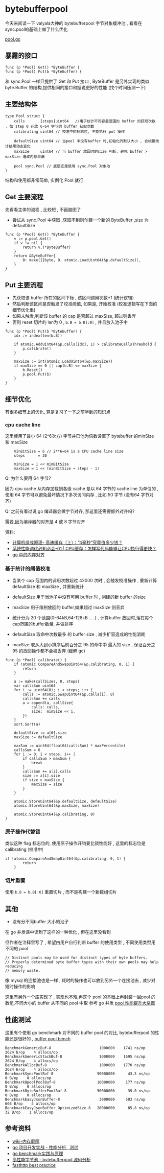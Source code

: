 # bytebufferpool

今天来阅读一下 valyala大神的 bytebufferpool 字节对象缓冲池 , 看看在sync.pool的基础上做了什么优化

[pool.go](https://github.com/valyala/bytebufferpool/blob/master/pool.go)

## 暴露的接口


```
func (p *Pool) Get() *ByteBuffer {
func (p *Pool) Put(b *ByteBuffer) {
```

和 sync.Pool 一样只提供了 Get 和 Put 接口 , ByteBuffer 是另外实现的类似 byte.Buffer 的结构,提供相同的接口和据说更好的性能 (找个时间压测一下)

## 主要结构体


```
type Pool struct {
	calls       [steps]uint64   //用于统计不同容量范围的 buffer 的获取次数 , 如 step 0 存放 0-64 字节的 buffer 获取次数
	calibrating uint64 // 校准中的标志位, 不能执行 put 操作

	defaultSize uint64 // 当pool 中没有buffer 时,初始化的默认大小 , 会根据统计结果动态变化
	maxSize     uint64 // 当 buffer 放回时的size 判断, 避免 buffer > maxSize 造成内存泄漏

	pool sync.Pool // 底层还是使用 sync.Pool 对象池
}

```

结构和使用都非常简单, 实例化 Pool 就行

## Get 主要流程
先看看主体的流程 , 比较短 , 不画脑图了

- 尝试从 sync.Pool 中获取 ,获取不到则创建一个新的 ByteBuffer ,size 为 defaultSize

```
func (p *Pool) Get() *ByteBuffer {
	v := p.pool.Get()
	if v != nil {
		return v.(*ByteBuffer)
	}
	return &ByteBuffer{
		B: make([]byte, 0, atomic.LoadUint64(&p.defaultSize)),
	}
}
```

## Put 主要流程

- 先获取该 buffer 所在的区间下标 , 该区间调用次数+1 (统计逻辑)
- 然后判断该区间是否触发了校准阈值, 如果是, 开始校准 (校准逻辑写在下面的细节优化里)
- 如果未触发,判断该 buffer 的 cap 是否超过 maxSize, 超过则丢弃
- 否则 reset 切片的 len为 0 , `b.B = b.B[:0]` , 并且放入池子中

```
func (p *Pool) Put(b *ByteBuffer) {
	idx := index(len(b.B))

	if atomic.AddUint64(&p.calls[idx], 1) > calibrateCallsThreshold {
		p.calibrate()
	}

	maxSize := int(atomic.LoadUint64(&p.maxSize))
	if maxSize == 0 || cap(b.B) <= maxSize {
		b.Reset()
		p.pool.Put(b)
	}
}
```

## 细节优化

有很多细节上的优化, 算是复习了一下之前学到的知识点

### cpu cache line

这里使用了最小 64 (2^6次方) 字节并已他为倍数设置了 bytebuffer 的minSize 和 maxSize
```
    minBitSize = 6 // 2**6=64 is a CPU cache line size
    steps      = 20

	minSize = 1 << minBitSize
	maxSize = 1 << (minBitSize + steps - 1)
```


Q: 为什么要用 64 字节? 

因为 cpu cache 从内存加载到各级 cache 是以 64 字节的 cache line 为单位的 , 使用 64 字节可以避免最坏情况下多次访问内存 , 比如 50 字节 (没有64 字节对齐)

Q: 之前有看过说 go 编译器会做字节对齐, 那这里还需要额外对齐吗?

需要,因为编译器的对齐是 4 或 8 字节对齐

资料:

- [计算机组成原理- 高速缓存（上）：“4毫秒”究竟值多少钱？](https://time.geekbang.org/column/article/107477)
- [系统性能调优必知必会-01 | CPU缓存：怎样写代码能够让CPU执行得更快？]()
- [go 中的内存对齐](https://juejin.cn/post/6975177721097748516)


### 基于统计的阈值校准

- 当某个 cap 范围内的调用次数超过 42000 次时 , 会触发校准操作 , 重新计算 defaultSize  和 maxSize , 并重新统计
- defaultSize 用于当池子中没有可用 buffer 时 , 创建的新 buffer 的size
- maxSize 用于限制放回的 buffer,如果超过 maxSize 则丢弃

- 统计分为 20 个范围(0-64kB,64-128kB .... ) , 计算buffer 放回时,落在每个cap范围的buffer数量, 并做排序
- defaultSize 取命中次数最多 的 buffer size , 减少扩容造成的性能消耗
- maxSize 取从大到小排序后前百分之 95 的命中中 最大的 size , 保证百分之 95 的放回操作都不会被丢弃 (缓解 gc)

```
func (p *Pool) calibrate() {
	if !atomic.CompareAndSwapUint64(&p.calibrating, 0, 1) {
		return
	}

	a := make(callSizes, 0, steps)
	var callsSum uint64
	for i := uint64(0); i < steps; i++ {
		calls := atomic.SwapUint64(&p.calls[i], 0)
		callsSum += calls
		a = append(a, callSize{
			calls: calls,
			size:  minSize << i,
		})
	}
	sort.Sort(a)

	defaultSize := a[0].size
	maxSize := defaultSize

	maxSum := uint64(float64(callsSum) * maxPercentile)
	callsSum = 0
	for i := 0; i < steps; i++ {
		if callsSum > maxSum {
			break
		}
		callsSum += a[i].calls
		size := a[i].size
		if size > maxSize {
			maxSize = size
		}
	}

	atomic.StoreUint64(&p.defaultSize, defaultSize)
	atomic.StoreUint64(&p.maxSize, maxSize)

	atomic.StoreUint64(&p.calibrating, 0)
}
```

### 原子操作代替锁

类似这种 flag 标志位的, 使用原子操作开销要比锁性能好 , 这里的标志位是 calibrating (校准中)
```
if !atomic.CompareAndSwapUint64(&p.calibrating, 0, 1) {
		return
	}
```

### 切片重置

使用 `b.B = b.B[:0]` 重置切片 , 而不是构建一个新数组切片



## 其他

- 没有分不同buffer 大小的池子

在 go 并发课中读到了这样的一种优化 , 但在这里没看到

但作者在注释里写了 , 希望由用户自行判断 buffer 的使用类型 , 不同使用类型用不同的 pool
```
// Distinct pools may be used for distinct types of byte buffers.
// Properly determined byte buffer types with their own pools may help reducing
// memory waste.
```

像 mysql 的连接池也是一样 , 耗时的操作也可以放到另外一个连接池去 , 减少对短时操作的影响

这里有另外一个库实现了 , 实现也不难,再这个 pool 的基础上再封装一层pool 的数组,不同大小的 buffer 从不同的 pool 中取 参考 go 并发 [pool 性能提升大杀器](file:///Volumes/COURSE/%E6%96%B0%E5%88%86%E7%B1%BB/Go%E5%92%8C%E5%88%86%E5%B8%83%E5%BC%8F%E7%B3%BB%E7%BB%9F%E5%92%8C%E5%AD%98%E5%82%A8%E5%92%8C%E6%95%B0%E6%8D%AE%E5%BA%93%E5%92%8C%E5%B9%B6%E5%8F%91%E7%BC%96%E7%A8%8B/go%E5%B9%B6%E5%8F%91/10%E4%B8%A8%20Pool%EF%BC%9A%E6%80%A7%E8%83%BD%E6%8F%90%E5%8D%87%E5%A4%A7%E6%9D%80%E5%99%A8.html)

## 性能测试

这里有个使用 go benchmark 对不同的 buffer pool 的对比, bytebufferpool 的性能还是很好的 , [buffer pool bench](https://github.com/omgnull/go-benchmark)

```
BenchmarkGenericBuf-8                      1000000    1741 ns/op     2624 B/op    4 allocs/op
BenchmarkGenericStackBuf-8                 1000000    1695 ns/op     2624 B/op    4 allocs/op
BenchmarkAllocBuf-8                        1000000    1770 ns/op     2624 B/op    4 allocs/op
BenchmarkSyncPoolBuf-8                    50000000      43.5 ns/op      0 B/op    0 allocs/op
BenchmarkBpoolPoolBuf-8                   10000000     177 ns/op        0 B/op    0 allocs/op
BenchmarkByteBufferPoolBuf-8              50000000      39.0 ns/op      0 B/op    0 allocs/op
BenchmarkEasyJsonBuffer-8                  3000000     503 ns/op      608 B/op    4 allocs/op
BenchmarkEasyJsonBuffer_OptimizedSize-8   20000000      85.8 ns/op     32 B/op    1 allocs/op
```

## 参考资料

- [wiki-内存屏障](https://zh.wikipedia.org/wiki/%E5%86%85%E5%AD%98%E5%B1%8F%E9%9A%9C)
- [go 项目开发实战 - 性能分析 , 测试]()
- [go benchmark实践与原理](https://zhuanlan.zhihu.com/p/80578541)
- [高性能字节池 - bytebufferpool 源码分析](https://maolonglong.tech/golang/bytebufferpool/)
- [fasthttp best practice](https://github.com/valyala/fasthttp#fasthttp-best-practices)